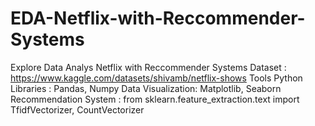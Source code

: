 # EDA-Netflix-with-Reccommender-Systems
Explore Data Analys  Netflix with Reccommender Systems
Dataset : https://www.kaggle.com/datasets/shivamb/netflix-shows
Tools
Python Libraries : Pandas, Numpy
Data Visualization: Matplotlib, Seaborn
Recommendation System  :  from sklearn.feature_extraction.text import TfidfVectorizer, CountVectorizer
